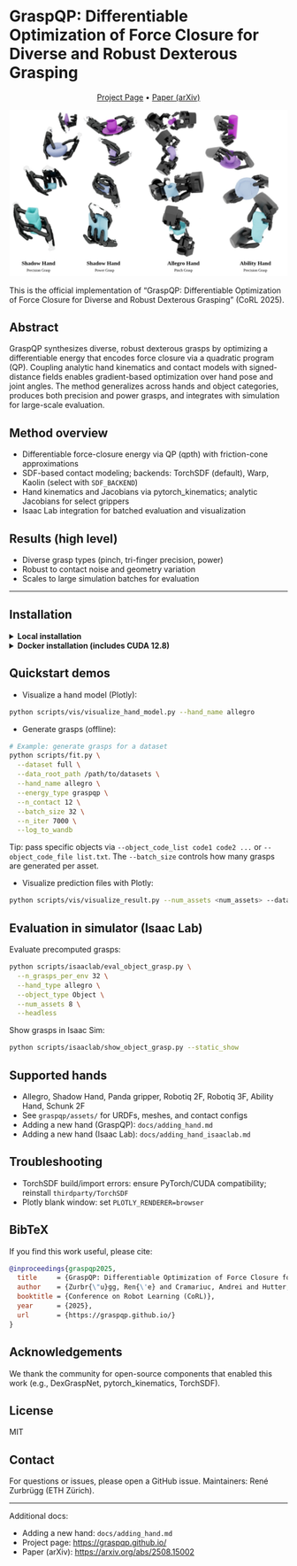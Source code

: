 # GraspQP: Differentiable Optimization of Force Closure for Diverse and Robust Dexterous Grasping

<p align="center">
  <a href="https://graspqp.github.io/">Project Page</a> •
  <a href="https://arxiv.org/abs/2508.15002">Paper (arXiv)</a>
</p>

<p align="center">
  <img src="docs/images/graspqp-title.jpg" alt="GraspQP teaser" width="800"/>
</p>

This is the official implementation of “GraspQP: Differentiable Optimization of Force Closure for Diverse and Robust Dexterous Grasping” (CoRL 2025).

## Abstract

GraspQP synthesizes diverse, robust dexterous grasps by optimizing a differentiable energy that encodes force closure via a quadratic program (QP). Coupling analytic hand kinematics and contact models with signed-distance fields enables gradient-based optimization over hand pose and joint angles. The method generalizes across hands and object categories, produces both precision and power grasps, and integrates with simulation for large-scale evaluation.

## Method overview

- Differentiable force-closure energy via QP (qpth) with friction-cone approximations
- SDF-based contact modeling; backends: TorchSDF (default), Warp, Kaolin (select with `SDF_BACKEND`)
- Hand kinematics and Jacobians via pytorch_kinematics; analytic Jacobians for select grippers
- Isaac Lab integration for batched evaluation and visualization

## Results (high level)

- Diverse grasp types (pinch, tri-finger precision, power)
- Robust to contact noise and geometry variation
- Scales to large simulation batches for evaluation

---

## Installation

<details>
<summary><b>Local installation</b></summary>

Prerequisites:

- Linux, Python 3.10+
- CUDA-capable GPU with a matching PyTorch build
- Optional: NVIDIA Isaac Lab (for simulator-based evaluation)

```bash
# clone
git clone https://github.com/leggedrobotics/graspqp.git --recurse-submodules
cd graspqp

# Create an environment (choose one)
# (A) venv
python -m venv .venv
source .venv/bin/activate
# (B) conda
# conda create -n graspqp python=3.10
# conda activate graspqp

# Install GraspQP and dependencies
cd graspqp  # enter the package folder containing pyproject.toml
pip install -e .[full] --no-build-isolation

# Optional: install Isaac Lab integration
cd ../graspqp_isaaclab/src
pip install -e .
```

Notes:

- Default SDF backend is TorchSDF. Switch via `export SDF_BACKEND=TORCHSDF|WARP|KAOLIN`.
- Ensure your CUDA drivers match the installed PyTorch.
- For Plotly interactive visuals: `export PLOTLY_RENDERER=browser`.
- Optionally pin the GPU: `export CUDA_VISIBLE_DEVICES=0`.

</details>

<details>
<summary><b>Docker installation (includes CUDA 12.8)</b></summary>

We provide two Docker setups:

- `graspqp_isaaclab`: builds on an Isaac Lab base image and installs GraspQP for simulation workflows
- `graspqp`: a standalone PyTorch+CUDA base for offline optimization/visualization

1a) Build the Isaac Lab image:

```bash
git clone https://github.com/isaac-sim/IsaacLab.git
cd IsaacLab
# Build the docker base container
./docker/container.py start
cd ..

# Build graspqp_isaaclab image on top of the Isaac Lab base image
./docker/build_isaaclab_docker.sh
```

1b) Build the standalone GraspQP image:

```bash
docker compose --env-file docker/.env.base --file docker/docker-compose.yaml build graspqp
```

2. Run containers:

```bash
# Isaac Lab-enabled container (host networking, GPU access)
docker compose --env-file docker/.env.base --file docker/docker-compose.yaml run --rm --gpus all graspqp_isaaclab

# Standalone container
docker compose --env-file docker/.env.base --file docker/docker-compose.yaml run --rm --gpus all graspqp
```

Bind mounts configured in `docker/docker-compose.yaml` map your repo into the container and mount `/data` for datasets.

</details>

## Quickstart demos

- Visualize a hand model (Plotly):

```bash
python scripts/vis/visualize_hand_model.py --hand_name allegro
```

- Generate grasps (offline):

```bash
# Example: generate grasps for a dataset
python scripts/fit.py \
  --dataset full \
  --data_root_path /path/to/datasets \
  --hand_name allegro \
  --energy_type graspqp \
  --n_contact 12 \
  --batch_size 32 \
  --n_iter 7000 \
  --log_to_wandb
```

Tip: pass specific objects via `--object_code_list code1 code2 ...` or `--object_code_file list.txt`. The `--batch_size` controls how many grasps are generated per asset.

- Visualize prediction files with Plotly:

```bash
python scripts/vis/visualize_result.py --num_assets <num_assets> --dataset <path/to/dataset/full> --show
```

## Evaluation in simulator (Isaac Lab)

Evaluate precomputed grasps:

```bash
python scripts/isaaclab/eval_object_grasp.py \
  --n_grasps_per_env 32 \
  --hand_type allegro \
  --object_type Object \
  --num_assets 8 \
  --headless
```

Show grasps in Isaac Sim:

```bash
python scripts/isaaclab/show_object_grasp.py --static_show
```

## Supported hands

- Allegro, Shadow Hand, Panda gripper, Robotiq 2F, Robotiq 3F, Ability Hand, Schunk 2F
- See `graspqp/assets/` for URDFs, meshes, and contact configs
- Adding a new hand (GraspQP): `docs/adding_hand.md`
- Adding a new hand (Isaac Lab): `docs/adding_hand_isaaclab.md`

## Troubleshooting

- TorchSDF build/import errors: ensure PyTorch/CUDA compatibility; reinstall `thirdparty/TorchSDF`
- Plotly blank window: set `PLOTLY_RENDERER=browser`

## BibTeX

If you find this work useful, please cite:

```bibtex
@inproceedings{graspqp2025,
  title     = {GraspQP: Differentiable Optimization of Force Closure for Diverse and Robust Dexterous Grasping},
  author    = {Zurbr{\"u}gg, Ren{\'e} and Cramariuc, Andrei and Hutter, Marco},
  booktitle = {Conference on Robot Learning (CoRL)},
  year      = {2025},
  url       = {https://graspqp.github.io/}
}
```

## Acknowledgements

We thank the community for open-source components that enabled this work (e.g., DexGraspNet, pytorch_kinematics, TorchSDF).

## License

MIT

## Contact

For questions or issues, please open a GitHub issue. Maintainers: René Zurbrügg (ETH Zürich).

---

Additional docs:

- Adding a new hand: `docs/adding_hand.md`
- Project page: https://graspqp.github.io/
- Paper (arXiv): https://arxiv.org/abs/2508.15002
